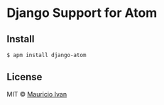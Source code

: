 # Django Support for Atom

## Install

```bash
$ apm install django-atom
```
## License

MIT © [Mauricio Ivan](https://github.com/mauriciodinki)
